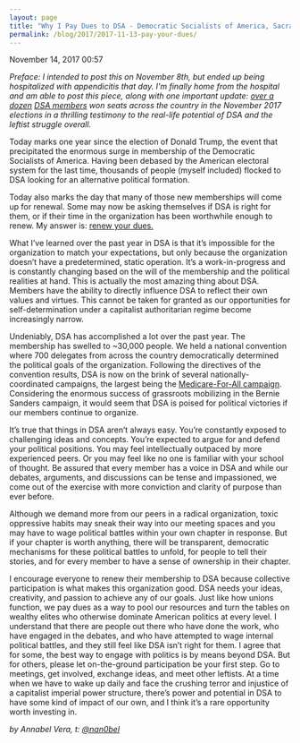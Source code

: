 ```yaml
---
layout: page
title: "Why I Pay Dues to DSA - Democratic Socialists of America, Sacramento"
permalink: /blog/2017/2017-11-13-pay-your-dues/
---
```

November 14, 2017 00:57

*Preface: I intended to post this on November 8th, but ended up being hospitalized with appendicitis that day. I’m finally home from the hospital and am able to post this piece, along with one important update: [over a dozen](http://mashable.com/2017/11/08/democratic-socialists-election-small-wave) [DSA members](https://www.jacobinmag.com/2017/11/election-day-socialists-carter-brisport-jentzen-singh-krasner-dsa) won seats across the country in the November 2017 elections in a thrilling testimony to the real-life potential of DSA and the leftist struggle overall.*

Today marks one year since the election of Donald Trump, the event that precipitated the enormous surge in membership of the Democratic Socialists of America. Having been debased by the American electoral system for the last time, thousands of people (myself included) flocked to DSA looking for an alternative political formation.

Today also marks the day that many of those new memberships will come up for renewal. Some may now be asking themselves if DSA is right for them, or if their time in the organization has been worthwhile enough to renew. My answer is: [renew your dues.](https://dsausa.nationbuilder.com/join)

What I’ve learned over the past year in DSA is that it’s impossible for the organization to match your expectations, but only because the organization doesn’t have a predetermined, static operation. It’s a work-in-progress and is constantly changing based on the will of the membership and the political realities at hand. This is actually the most amazing thing about DSA. Members have the ability to directly influence DSA to reflect their own values and virtues. This cannot be taken for granted as our opportunities for self-determination under a capitalist authoritarian regime become increasingly narrow.

Undeniably, DSA has accomplished a lot over the past year. The membership has swelled to ~30,000 people. We held a national convention where 700 delegates from across the country democratically determined the political goals of the organization. Following the directives of the convention results, DSA is now on the brink of several nationally-coordinated campaigns, the largest being the [Medicare-For-All campaign](http://www.dsausa.org/medicare_for_all_act_of_2017). Considering the enormous success of grassroots mobilizing in the Bernie Sanders campaign, it would seem that DSA is poised for political victories if our members continue to organize.

It’s true that things in DSA aren’t always easy. You’re constantly exposed to challenging ideas and concepts. You’re expected to argue for and defend your political positions. You may feel intellectually outpaced by more experienced peers. Or you may feel like no one is familiar with your school of thought. Be assured that every member has a voice in DSA and while our debates, arguments, and discussions can be tense and impassioned, we come out of the exercise with more conviction and clarity of purpose than ever before.

Although we demand more from our peers in a radical organization, toxic oppressive habits may sneak their way into our meeting spaces and you may have to wage political battles within your own chapter in response. But if your chapter is worth anything, there will be transparent, democratic mechanisms for these political battles to unfold, for people to tell their stories, and for every member to have a sense of ownership in their chapter.

I encourage everyone to renew their membership to DSA because collective participation is what makes this organization good. DSA needs your ideas, creativity, and passion to achieve any of our goals. Just like how unions function, we pay dues as a way to pool our resources and turn the tables on wealthy elites who otherwise dominate American politics at every level. I understand that there are people out there who have done the work, who have engaged in the debates, and who have attempted to wage internal political battles, and they still feel like DSA isn’t right for them. I agree that for some, the best way to engage with politics is by means beyond DSA. But for others, please let on-the-ground participation be your first step. Go to meetings, get involved, exchange ideas, and meet other leftists. At a time when we have to wake up daily and face the crushing terror and injustice of a capitalist imperial power structure, there’s power and potential in DSA to have some kind of impact of our own, and I think it’s a rare opportunity worth investing in.

*by Annabel Vera, t: [@nan0bel](https://twitter.com/nan0bel)*
